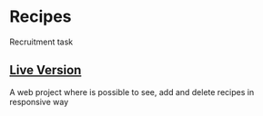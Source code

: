 # Recipes

Recruitment task

<h2><a href=https://rellayt.github.io/recipes/>Live Version</a></h2>

A web project where is possible to see, add and delete recipes in responsive way
